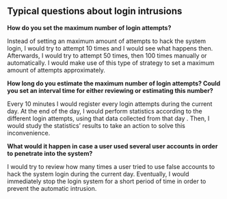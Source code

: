## Typical questions about login intrusions

**How do you set the maximum number of login attempts?**

Instead of setting an maximum amount of attempts to hack the system login, I would try to attempt 10 times and I would see what happens then.  Afterwards, I would try to attempt 50 times, then 100 times manually or automatically. I would make use of this type of strategy to set a maximum amount of attempts approximately.

**How long do you estimate the maximum number of login attempts? Could you set an interval time for either reviewing or estimating this number?**

Every 10 minutes I would register every login attempts during the current day. At the end of the day, I would perform statistics according to the different login attempts, using that data collected from that day . Then, I would study the statistics’ results to take an action to solve this inconvenience.

**What would it happen in case a user used several user accounts in order to penetrate into the system?**

I would try to review how many times a user tried to use false accounts to hack the system login
during the current day. Eventually, I would immediately stop the login system for a short period of time in order to prevent the automatic intrusion.
